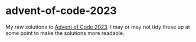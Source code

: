 # advent-of-code-2023
 
My raw solutions to [Advent of Code 2023](https://adventofcode.com/2023). I may or may not tidy these up at some point to make the solutions more readable.